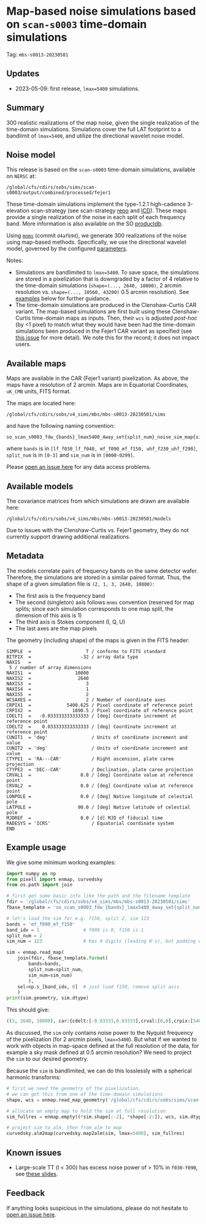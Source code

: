 # Map-based noise simulations based on `scan-s0003` time-domain simulations

Tag: `mbs-s0013-20230501`

## Updates

* 2023-05-09: first release, `lmax=5400` simulations.

## Summary

300 realistic realizations of the map noise, given the single realization of the time-domain simulations. Simulations cover the full LAT footprint to a bandlimit of `lmax=5400`, and utilize the directional wavelet noise model.

## Noise model

This release is based on the `scan-s0003` time-domain simulations, available on `NERSC` at:

    /global/cfs/cdirs/sobs/sims/scan-s0003/output/combined/processed/fejer1

These time-domain simulations implement the type-1.2.1 high-cadence 3-elevation scan-strategy (see scan-strategy [repo](https://github.com/simonsobs/pwg-scripts/tree/master/pwg-tds/scan-strategy-sims-2023) and [ICD](https://docs.google.com/presentation/d/1hInPLZYGQrO1E7j9FxR6UlH5RZarJsQ3mDHzlU0i7I8/edit#slide=id.p)). These maps provide a single realization of the noise in each split of each frequency band. More information is also available on the SO [productdb](https://www.productdb.simonsobservatory.org/product/simulation/scan-s0003).

Using [`mnms`](https://github.com/simonsobs/mnms) (commit `d4afb9d`), we generate 300 realizations of the noise using map-based methods. Specifically, we use the directional wavelet model, governed by the configured [parameters](parameters/so_scan_s0003.yaml).

Notes:
* Simulations are bandlimited to `lmax=5400`. To save space, the simulations are stored in a pixelization that is downgraded by a factor of 4 relative to the time-domain simulations (`shape=(..., 2640, 10800)`, 2 arcmin resolution vs. `shape=(..., 10560, 43200)` 0.5 arcmin resolution). See [examples](#example-usage) below for further guidance.
* The time-domain simulations are produced in the Clenshaw-Curtis CAR variant. The map-based simulations are first built using these Clenshaw-Curtis time-domain maps as inputs. Then, their `wcs` is adjusted *post-hoc* (by <1 pixel) to match what they would have been had the time-domain simulations been produced in the Fejer1 CAR variant as specified (see [this issue](https://github.com/simonsobs/map_based_simulations/issues/42) for more detail). We note this for the record; it does not impact users.

## Available maps

Maps are available in the CAR (Fejer1 variant) pixelization. As above, the maps have a resolution of 2 arcmin. Maps are in Equatorial Coordinates, `uK_CMB` units, FITS format.

The maps are located here:

    /global/cfs/cdirs/sobs/v4_sims/mbs/mbs-s0013-20230501/sims

and have the following naming convention:

    so_scan_s0003_fdw_{bands}_lmax5400_4way_set{split_num}_noise_sim_map{sim_num:04}.fits

where `bands` is in `[lf_f030_lf_f040, mf_f090_mf_f150, uhf_f230_uhf_f290]`, `split_num` is in `[0-3]` and `sim_num` is in `[0000-0299]`.

Please [open an issue here](https://github.com/simonsobs/map_based_simulations/issues/new) for any data access problems.

## Available models

The covariance matrices from which simulations are drawn are available here: 

    /global/cfs/cdirs/sobs/v4_sims/mbs/mbs-s0013-20230501/models

Due to issues with the Clenshaw-Curtis vs. Fejer1 geometry, they do not currently support drawing additional realizations.

## Metadata

The models correlate pairs of frequency bands on the same detector wafer. Therefore, the simulations are stored in a similar paired format. Thus, the shape of a given simulation file is `(2, 1, 3, 2640, 10800)`:
* The first axis is the frequency band
* The second (singleton) axis follows `mnms` convention (reserved for map splits; since each simulation corresponds to one map split, the dimension of this axis is 1)
* The third axis is Stokes component (I, Q, U)
* The last axes are the map pixels

The geometry (including shape) of the maps is given in the FITS header:
```
SIMPLE  =                    T / conforms to FITS standard                      
BITPIX  =                  -32 / array data type                                
NAXIS   =
 5 / number of array dimensions                     
NAXIS1  =                10800                                                  
NAXIS2  =                 2640
NAXIS3  =                    3                                                  
NAXIS4  =                    1                                                  
NAXIS5  =                    2                                                  
WCSAXES =                    2 / Number of coordinate axes                      
CRPIX1  =             5400.625 / Pixel coordinate of reference point            
CRPIX2  =               1890.5 / Pixel coordinate of reference point            
CDELT1  =   -0.033333333333333 / [deg] Coordinate increment at reference point  
CDELT2  =    0.033333333333333 / [deg] Coordinate increment at reference point  
CUNIT1  = 'deg'                / Units of coordinate increment and value        
CUNIT2  = 'deg'                / Units of coordinate increment and value        
CTYPE1  = 'RA---CAR'           / Right ascension, plate caree projection        
CTYPE2  = 'DEC--CAR'           / Declination, plate caree projection            
CRVAL1  =                  0.0 / [deg] Coordinate value at reference point      
CRVAL2  =                  0.0 / [deg] Coordinate value at reference point      
LONPOLE =                  0.0 / [deg] Native longitude of celestial pole       
LATPOLE =                 90.0 / [deg] Native latitude of celestial pole        
MJDREF  =                  0.0 / [d] MJD of fiducial time                       
RADESYS = 'ICRS'               / Equatorial coordinate system                   END
```

## Example usage

We give some minimum working examples:
```python
import numpy as np
from pixell import enmap, curvedsky
from os.path import join

# first get some basic info like the path and the filename template
fdir = '/global/cfs/cdirs/sobs/v4_sims/mbs/mbs-s0013-20230501/sims'
fbase_template = 'so_scan_s0003_fdw_{bands}_lmax5400_4way_set{split_num}_noise_sim_map{sim_num:04}.fits'

# let's load the sim for e.g. f150, split 2, sim 123
bands = 'mf_f090_mf_f150'
band_idx = 1                # f090 is 0, f150 is 1
split_num = 2
sim_num = 123               # has 4 digits (leading 0's), but padding done for us in template

sim = enmap.read_map(
    join(fdir, fbase_template.format(
        bands=bands,
        split_num=split_num,
        sim_num=sim_num)
        ),
    sel=np.s_[band_idx, 0]  # just load f150, remove split axis
    )
print(sim.geometry, sim.dtype)
```
This should give:
```python
((3, 2640, 10800), car:{cdelt:[-0.03333,0.03333],crval:[0,0],crpix:[5400.62,1890.50]}) float32
```
As discussed, the `sim` only contains noise power to the Nyquist frequency of the pixelization (for 2 arcmin pixels, `lmax=5400`). But what if we wanted to work with objects in map-space defined at the full resolution of the data, for example a sky mask defined at 0.5 arcmin resolution? We need to project the `sim` to our desired geometry.

Because the `sim` is bandlimited, we can do this losslessly with a spherical harmonic transforms:
```python
# first we need the geometry of the pixelization.
# we can get this from one of the time-domain simulations
shape, wcs = enmap.read_map_geometry('/global/cfs/cdirs/sobs/sims/scan-s0003/output/combined/processed/fejer1/lat01_s25_fullfp_f150_1pass_4way_set02_map.fits')

# allocate an empty map to hold the sim at full resolution
sim_fullres = enmap.empty((*sim.shape[:-2], *shape[-2:]), wcs, sim.dtype)

# project sim to alm, then from alm to map
curvedsky.alm2map(curvedsky.map2alm(sim, lmax=5400), sim_fullres)
```

## Known issues

* Large-scale TT (l < 300) has excess noise power of > 10% in `f030-f090`, see [these slides](https://drive.google.com/drive/folders/1-VHHW8YbRubNix0qza3MfPqHRVey0eAX).

## Feedback

If anything looks suspicious in the simulations, please do not hesitate to [open an issue here](https://github.com/simonsobs/mnms/issues/new).
